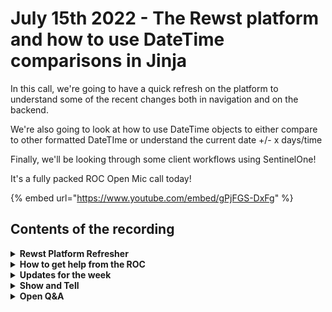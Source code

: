 # July 15th 2022 - The Rewst platform and how to use DateTime comparisons in Jinja

In this call, we're going to have a quick refresh on the platform to understand some of the recent changes both in navigation and on the backend.

We're also going to look at how to use DateTime objects to either compare to other formatted DateTIme or understand the current date +/- x days/time

Finally, we'll be looking through some client workflows using SentinelOne!

It's a fully packed ROC Open Mic call today!

{% embed url="https://www.youtube.com/embed/gPjFGS-DxFg" %}

## Contents of the recording

<details>

<summary><strong>Rewst Platform Refresher</strong></summary>

Basic features of the platform - Integrations - Workflows - Forms - Triggers - Templates - Scripts - Organization variables - Results - Crates Jinja - Set and Use variables - jedi: Obiwan Kenobi - last\_name: \{{ CTX.jedi.split(' ')\[1] \}} - Filters - lower - replace - jedi\_s: \{{ CTX.jedi | replace (' ','\_') | lower \}} - Task Results

</details>

<details>

<summary><strong>How to get help from the ROC</strong></summary>

How to get help - Engage the ROC in Slack - Email support coming soon! - \[FUTURE] Live chat in the app - Would this be helpful to people? - Documentation - https://rewst.help - Feature Requests - https://rewst.canny.io/

</details>

<details>

<summary><strong>Updates for the week</strong></summary>

* Moar Horsepower - engine upgrades for RAM + CPU
* DateTime Comparisons
  * now\_formatted ->
  * two\_days\_ago ->
  * format\_datetime from a datetime object to a specified string format
    * It was a \{{ \["Sunday", "Monday", "Tuesday", "Wednesday", "Thursday", "Friday"]\["2022-07-04T11:38:00" | format\_datetime("%w") | int] \}}
  * load\_datetime: from a datetime object to a specified string format
    * \{{ "06-09-2022" | load\_datetime("%m-%d-%Y") \}}
  * time\_delta to add/subtract units from a datetime object
    * \{{ "06-09-2022" | load\_datetime("%m-%d-%Y") | time\_delta(days=-30) | format\_datetime("%B %d, %Y") \}}
  * Help with Date Formats: https://strftime.org/

</details>

<details>

<summary><strong>Show and Tell</strong></summary>

* Michael w/ CPI will show his SentinelOne WF
  * Takes phishing alerts
  * Finds URLs in the report
  * Checks URLs against SentinelOne Deep Visibility
  * Parses DV data for whether other endpoints have visited the URLs
  * Places into CWM Ticket Notes

</details>

<details>

<summary><strong>Open Q&#x26;A</strong></summary>

* Jared w/ SnapTech
  * Graph API problems
    * Adam finds some magic JSON to fix it \[maybe]

</details>
